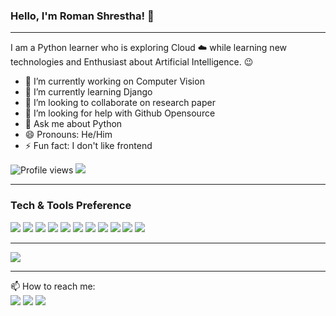 ### Hello, I'm Roman Shrestha! 👋

---

I am a Python learner who is exploring Cloud :cloud: while learning new technologies and Enthusiast about Artificial Intelligence. :wink:


- 🔭 I’m currently working on Computer Vision
- 🌱 I’m currently learning Django
- 👯 I’m looking to collaborate on research paper
- 🤔 I’m looking for help with Github Opensource
- 💬 Ask me about Python
- 😄 Pronouns: He/Him
- ⚡ Fun fact: I don't like frontend

![Profile views](https://gpvc.arturio.dev/Romansth)  <img src="https://img.shields.io/github/followers/Romansth?label=Follow" style=" float:left, margin-right:10px" />

---


### Tech & Tools Preference
<img src="https://img.shields.io/badge/Python-14354C?style=for-the-badge&logo=python&logoColor=white"> <img src="https://img.shields.io/badge/Django-092E20?style=for-the-badge&logo=django&logoColor=white"> <img src="https://img.shields.io/badge/OpenCV-27338e?style=for-the-badge&logo=OpenCV&logoColor=white"> <img src="https://img.shields.io/badge/HTML5-E34F26?style=for-the-badge&logo=html5&logoColor=white"> <img src="https://img.shields.io/badge/CSS3-1572B6?style=for-the-badge&logo=css3&logoColor=white"> <img src="https://img.shields.io/badge/JavaScript-323330?style=for-the-badge&logo=javascript&logoColor=F7DF1E"> <img src="https://img.shields.io/badge/Bootstrap-563D7C?style=for-the-badge&logo=bootstrap&logoColor=white"> <img src="https://img.shields.io/badge/Jupyter-F37626.svg?&style=for-the-badge&logo=Jupyter&logoColor=white"> <img src="https://img.shields.io/badge/Git-F05032?style=for-the-badge&logo=git&logoColor=white"> <img src="https://img.shields.io/badge/Linux-FCC624?style=for-the-badge&logo=linux&logoColor=black"> <img src="https://img.shields.io/badge/sublime_text-%23575757.svg?&style=for-the-badge&logo=sublime-text&logoColor=important">


---

<img src="https://github-readme-stats.vercel.app/api?username=Romansth&&show_icons=true&title_color=ffffff&icon_color=bb2acf&text_color=daf7dc&bg_color=151515">

---

📫 How to reach me:<br>
[<img src="https://img.shields.io/badge/LinkedIn-0077B5?style=for-the-badge&logo=linkedin&logoColor=white">](https://www.linkedin.com/in/roman-shrestha-b40711178/) [<img src="https://img.shields.io/badge/Twitter-1DA1F2?style=for-the-badge&logo=twitter&logoColor=white">](https://twitter.com/Romansth_) [<img src="https://img.shields.io/badge/Facebook-1877F2?style=for-the-badge&logo=facebook&logoColor=white">](https://www.facebook.com/profile.php?id=100010607801234)

